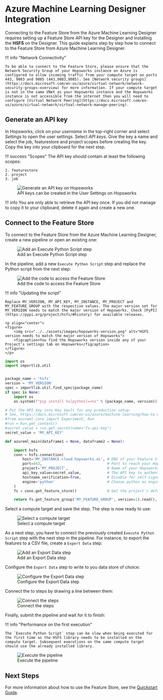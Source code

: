 # Azure Machine Learning Designer Integration

Connecting to the Feature Store from the Azure Machine Learning Designer requires setting up a Feature Store API key for the Designer and installing the **HSFS** on the Designer. This guide explains step by step how to connect to the Feature Store from Azure Machine Learning Designer.

!!! info "Network Connectivity"

    To be able to connect to the Feature Store, please ensure that the Network Security Group of your Hopsworks instance on Azure is configured to allow incoming traffic from your compute target on ports 443, 9083 and 9085 (443,9083,9085). See [Network security groups](https://docs.microsoft.com/en-us/azure/virtual-network/network-security-groups-overview) for more information. If your compute target is not in the same VNet as your Hopsworks instance and the Hopsworks instance is not accessible from the internet then you will need to configure [Virtual Network Peering](https://docs.microsoft.com/en-us/azure/virtual-network/virtual-network-manage-peering).

## Generate an API key

In Hopsworks, click on your *username* in the top-right corner and select *Settings* to open the user settings. Select *API keys*. Give the key a name and select the job, featurestore and project scopes before creating the key. Copy the key into your clipboard for the next step.

!!! success "Scopes"
    The API key should contain at least the following scopes:

    1. featurestore
    2. project
    3. job

<p align="center">
  <figure>
    <img src="../../../assets/images/guides/integrations/azure/designer/step-0.png" alt="Generate an API key on Hopsworks">
    <figcaption>API keys can be created in the User Settings on Hopsworks</figcaption>
  </figure>
</p>

!!! info
    You are only able to retrieve the API key once. If you did not manage to copy it to your clipboard, delete it again and create a new one.

## Connect to the Feature Store

To connect to the Feature Store from the Azure Machine Learning Designer, create a new pipeline or open an existing one:

<p align="center">
  <figure>
    <img src="../../../assets/images/guides/integrations/azure/designer/step-1.png" alt="Add an Execute Python Script step">
    <figcaption>Add an Execute Python Script step</figcaption>
  </figure>
</p>

In the pipeline, add a new `Execute Python Script` step and replace the Python script from the next step:

<p align="center">
  <figure>
    <img src="../../../../assets/images/guides/integrations/azure/designer/step-2.png" alt="Add the code to access the Feature Store">
    <figcaption>Add the code to access the Feature Store</figcaption>
  </figure>
</p>

!!! info "Updating the script"

    Replace MY_VERSION, MY_API_KEY, MY_INSTANCE, MY_PROJECT and MY_FEATURE_GROUP with the respective values. The major version set for MY_VERSION needs to match the major version of Hopsworks. Check [PyPI](https://pypi.org/project/hsfs/#history) for available releases.

    <p align="center">
    <figure>
        <img src="../../assets/images/hopsworks-version.png" alt="HSFS version needs to match the major version of Hopsworks">
        <figcaption>You find the Hopsworks version inside any of your Project's settings tab on Hopsworks</figcaption>
    </figure>
    </p>

```python
import os
import importlib.util


package_name = 'hsfs'
version = 'MY_VERSION'
spec = importlib.util.find_spec(package_name)
if spec is None:
    import os
    os.system(f"pip install %s[python]==%s" % (package_name, version))

# Put the API key into Key Vault for any production setup:
# See, https://docs.microsoft.com/en-us/azure/machine-learning/how-to-use-secrets-in-runs
#from azureml.core import Experiment, Run
#run = Run.get_context()
#secret_value = run.get_secret(name="fs-api-key")
secret_value = 'MY_API_KEY'

def azureml_main(dataframe1 = None, dataframe2 = None):

    import hsfs
    conn = hsfs.connection(
        host='MY_INSTANCE.cloud.hopsworks.ai', # DNS of your Feature Store instance
        port=443,                              # Port to reach your Hopsworks instance, defaults to 443
        project='MY_PROJECT',                  # Name of your Hopsworks Feature Store project
        api_key_value=secret_value,            # The API key to authenticate with Hopsworks
        hostname_verification=True,            # Disable for self-signed certificates
        engine='python'                        # Choose python as engine
    )
    fs = conn.get_feature_store()              # Get the project's default feature store

    return fs.get_feature_group('MY_FEATURE_GROUP', version=1).read(),
```

Select a compute target and save the step. The step is now ready to use:

<p align="center">
  <figure>
    <img src="../../../../assets/images/guides/integrations/azure/designer/step-3.png" alt="Select a compute target">
    <figcaption>Select a compute target</figcaption>
  </figure>
</p>

As a next step, you have to connect the previously created `Execute Python Script` step with the next step in the pipeline. For instance, to export the features to a CSV file, create a `Export Data` step:

<p align="center">
  <figure>
    <img src="../../../../assets/images/guides/integrations/azure/designer/step-4.png" alt="Add an Export Data step">
    <figcaption>Add an Export Data step</figcaption>
  </figure>
</p>

Configure the `Export Data` step to write to you data store of choice:

<p align="center">
  <figure>
    <img src="../../../../assets/images/guides/integrations/azure/designer/step-5.png" alt="Configure the Export Data step">
    <figcaption>Configure the Export Data step</figcaption>
  </figure>
</p>

Connect the to steps by drawing a line between them:

<p align="center">
  <figure>
    <img src="../../../../assets/images/guides/integrations/azure/designer/step-6.png" alt="Connect the steps">
    <figcaption>Connect the steps</figcaption>
  </figure>
</p>

Finally, submit the pipeline and wait for it to finish:

!!! info "Performance on the first execution"

    The `Execute Python Script` step can be slow when being executed for the first time as the HSFS library needs to be installed on the compute target. Subsequent executions on the same compute target should use the already installed library.

<p align="center">
  <figure>
    <img src="../../../../assets/images/guides/integrations/azure/designer/step-7.png" alt="Execute the pipeline">
    <figcaption>Execute the pipeline</figcaption>
  </figure>
</p>

## Next Steps

For more information about how to use the Feature Store, see the [Quickstart Guide](../quickstart.md).
